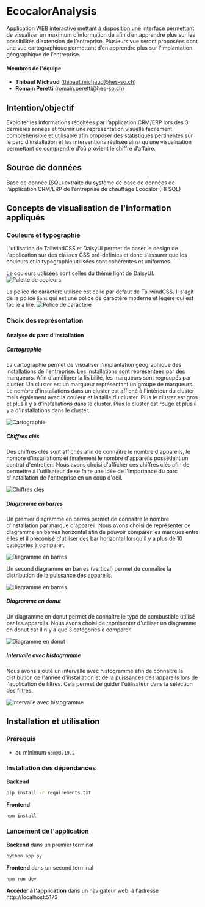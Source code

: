 # EcocalorAnalysis
Application WEB interactive mettant à disposition une interface permettant de visualiser un maximum d’information de afin d’en apprendre plus sur les possibilités d’extension de l’entreprise. Plusieurs vue seront proposées dont une vue cartographique permettant d’en apprendre plus sur l'implantation géographique de l’entreprise.

#### Membres de l'équipe
- **Thibaut Michaud** (thibaut.michaud@hes-so.ch)
- **Romain Peretti** (romain.peretti@hes-so.ch)

## Intention/objectif
Exploiter les informations récoltées par l’application CRM/ERP lors des 3 dernières années et fournir une représentation visuelle facilement compréhensible et utilisable afin proposer des statistiques pertinentes sur le parc d’installation et les interventions réalisée ainsi qu’une visualisation permettant de comprendre d’où provient le chiffre d’affaire.

## Source de données
Base de donnée (SQL) extraite du système de base de données de l’application CRM/ERP de l’entreprise de chauffage Ecocalor (HFSQL)

## Concepts de visualisation de l'information appliqués

### Couleurs et typographie
L'utilisation de TailwindCSS et DaisyUI permet de baser le design de l'application sur des classes CSS pré-définies et donc s'assurer que les couleurs et la typographie utilisées sont cohérentes et uniformes.

Le couleurs utilisées sont celles du thème light de DaisyUI.
![Palette de couleurs](./img/daisyUI-theme.png)

La police de caractère utilisée est celle par défaut de TailwindCSS.
Il s'agit de la police `Sans` qui est une police de caractère moderne et légère qui est facile à lire.
![Police de caractère](./img/font-familly.png)

### Choix des représentation
#### Analyse du parc d'installation
##### Cartographie
La cartographie permet de visualiser l'implantation géographique des installations de l'entreprise. Les installations sont représentées par des marqueurs. Afin d'améliorer la lisibilité, les marqueurs sont regroupés par cluster. Un cluster est un marqueur représentant un groupe de marqueurs. Le nombre d'installations dans un cluster est affiché à l'intérieur du cluster mais également avec la couleur et la taille du cluster. Plus le cluster est gros et plus il y a d'installations dans le cluster. Plus le cluster est rouge et plus il y a d'installations dans le cluster.

![Cartographie](./img/map.png)


##### Chiffres clés
Des chiffres clés sont affichés afin de connaître le nombre d'appareils, le nombre d'installations et finalement le nombre d'appareils possédant un contrat d'entretien. Nous avons choisi d'afficher ces chiffres clés afin de permettre à l'utilisateur de se faire une idée de l'importance du parc d'installation de l'entreprise en un coup d'oeil.

![Chiffres clés](./img/numbers.png)

##### Diagramme en barres
Un premier diagramme en barres permet de connaître le nombre d'installation par marque d'appareil. Nous avons choisi de représenter ce diagramme en barres horizontal afin de pouvoir comparer les marques entre elles et il préconisé d'utiliser des bar horizontal lorsqu'il y a plus de 10 catégories à comparer.

![Diagramme en barres](./img/brand.png)

Un second diagramme en barres (vertical) permet de connaître la distribution de la puissance des appareils.

![Diagramme en barres](./img/power.png)

##### Diagramme en donut
Un diagramme en donut permet de connaître le type de combustible utilisé par les appareils. Nous avons choisi de représenter d'utiliser un diagramme en donut car il n'y a que 3 catégories à comparer.

![Diagramme en donut](./img/fuel.png)

##### Intervalle avec histogramme
Nous avons ajouté un intervalle avec histogramme afin de connaître la distibution de l'année d'installation et de la puissances des appareils lors de l'application de filtres. Cela permet de guider l'utilisateur dans la sélection des filtres.

![Intervalle avec histogramme](./img/filter.png)

## Installation et utilisation
### Prérequis
- au minimum `npm@8.19.2`

### Installation des dépendances
**Backend**
```bash
pip install -r requirements.txt
```

**Frontend**
```bash
npm install
```

### Lancement de l'application
**Backend** dans un premier terminal
```bash
python app.py
```

**Frontend** dans un second terminal
```bash
npm run dev
```

**Accéder à l'application** dans un navigateur web:
à l'adresse http://localhost:5173
